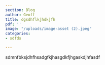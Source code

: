 ```yaml
---
section: Blog
author: Geoff
title: dgsdhflkjhdkjfh
pdf: ''
image: "/uploads/image-asset (2).jpeg"
categories:
- sdfds

---
```

sdmnfbksjdhfhsadgfkjhasgdkfjhgaskdjhfasdf
